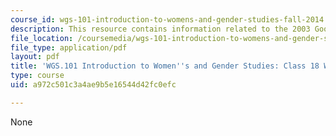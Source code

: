 ```yaml
---
course_id: wgs-101-introduction-to-womens-and-gender-studies-fall-2014
description: This resource contains information related to the 2003 Goodridge decision.
file_location: /coursemedia/wgs-101-introduction-to-womens-and-gender-studies-fall-2014/a972c501c3a4ae9b5e16544d42fc0efc_MITWGS_101F14_InClass18B.pdf
file_type: application/pdf
layout: pdf
title: 'WGS.101 Introduction to Women''s and Gender Studies: Class 18 Writing B'
type: course
uid: a972c501c3a4ae9b5e16544d42fc0efc

---
```

None